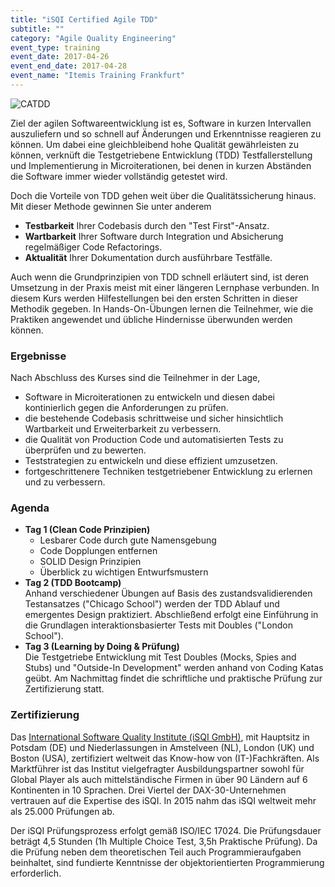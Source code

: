 ```yaml
---
title: "iSQI Certified Agile TDD"
subtitle: ""
category: "Agile Quality Engineering"
event_type: training
event_date: 2017-04-26
event_end_date: 2017-04-28
event_name: "Itemis Training Frankfurt"
---
```

![CATDD](/certificates/catdd.png)

Ziel der agilen Softwareentwicklung ist es, Software in kurzen Intervallen auszuliefern und so schnell auf Änderungen und Erkenntnisse reagieren zu können. Um dabei eine gleichbleibend hohe Qualität gewährleisten zu können, verknüft die Testgetriebene Entwicklung (TDD) Testfallerstellung und Implementierung in Microiterationen, bei denen in kurzen Abständen die Software immer wieder vollständig getestet wird.

Doch die Vorteile von TDD gehen weit über die Qualitätssicherung hinaus. Mit dieser Methode gewinnen Sie unter anderem

- **Testbarkeit** Ihrer Codebasis durch den "Test First"-Ansatz.
- **Wartbarkeit** Ihrer Software durch Integration und Absicherung regelmäßiger Code Refactorings.
- **Aktualität** Ihrer Dokumentation durch ausführbare Testfälle.

Auch wenn die Grundprinzipien von TDD schnell erläutert sind, ist deren Umsetzung in der Praxis meist mit einer längeren Lernphase verbunden.
In diesem Kurs werden Hilfestellungen bei den ersten Schritten in dieser Methodik gegeben. In Hands-On-Übungen lernen die Teilnehmer, wie die Praktiken angewendet und übliche Hindernisse überwunden werden können.

### Ergebnisse
Nach Abschluss des Kurses sind die Teilnehmer in der Lage,

- Software in Microiterationen zu entwickeln und diesen dabei kontinierlich gegen die Anforderungen zu prüfen.
- die bestehende Codebasis schrittweise und sicher hinsichtlich Wartbarkeit und Erweiterbarkeit zu verbessern.
- die Qualität von Production Code und automatisierten Tests zu überprüfen und zu bewerten.
- Teststrategien zu entwickeln und diese effizient umzusetzen.
- fortgeschrittenere Techniken testgetriebener Entwicklung zu erlernen und zu verbessern.

### Agenda

- **Tag 1 (Clean Code Prinzipien)**
  - Lesbarer Code durch gute Namensgebung
  - Code Dopplungen entfernen
  - SOLID Design Prinzipien
  - Überblick zu wichtigen Entwurfsmustern
- **Tag 2 (TDD Bootcamp)**  
Anhand verschiedener Übungen auf Basis des zustandsvalidierenden Testansatzes ("Chicago School") werden der TDD Ablauf und emergentes Design praktiziert. Abschließend erfolgt eine Einführung in die Grundlagen interaktionsbasierter Tests mit Doubles ("London School").
- **Tag 3 (Learning by Doing & Prüfung)**  
Die Testgetriebe Entwicklung mit Test Doubles (Mocks, Spies and Stubs) und "Outside-In Development" werden anhand von Coding Katas geübt. Am Nachmittag findet die schriftliche und praktische Prüfung zur Zertifizierung statt.

### Zertifizierung
Das [International Software Quality Institute (iSQI GmbH)](http://isqi.org), mit Hauptsitz in Potsdam (DE) und Niederlassungen in Amstelveen (NL), London (UK) und Boston (USA), zertifiziert weltweit das Know-how von (IT-)Fachkräften. Als Marktführer ist das Institut vielgefragter Ausbildungspartner sowohl für Global Player als auch mittelständische Firmen in über 90 Ländern auf 6 Kontinenten in 10 Sprachen. Drei Viertel der DAX-30-Unternehmen vertrauen auf die Expertise des iSQI. In 2015 nahm das iSQI weltweit mehr als 25.000 Prüfungen ab.  

Der iSQI Prüfungsprozess erfolgt gemäß ISO/IEC 17024.
Die Prüfungsdauer beträgt 4,5 Stunden (1h Multiple Choice Test, 3,5h Praktische Prüfung).
Da die Prüfung neben dem theoretischen Teil auch Programmieraufgaben beinhaltet, sind fundierte Kenntnisse der objektorientierten Programmierung erforderlich.  

